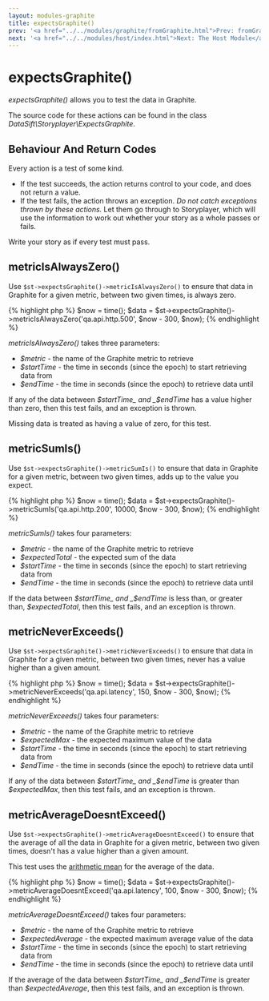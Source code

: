 ```yaml
---
layout: modules-graphite
title: expectsGraphite()
prev: '<a href="../../modules/graphite/fromGraphite.html">Prev: fromGraphite()</a>'
next: '<a href="../../modules/host/index.html">Next: The Host Module</a>'
---
```

# expectsGraphite()

_expectsGraphite()_ allows you to test the data in Graphite.

The source code for these actions can be found in the class _DataSift\Storyplayer\ExpectsGraphite_.

## Behaviour And Return Codes

Every action is a test of some kind.

* If the test succeeds, the action returns control to your code, and does not return a value.
* If the test fails, the action throws an exception. _Do not catch exceptions thrown by these actions._ Let them go through to Storyplayer, which will use the information to work out whether your story as a whole passes or fails.

Write your story as if every test must pass.

## metricIsAlwaysZero()

Use `$st->expectsGraphite()->metricIsAlwaysZero()` to ensure that data in Graphite for a given metric, between two given times, is always zero.

{% highlight php %}
$now = time();
$data = $st->expectsGraphite()->metricIsAlwaysZero('qa.api.http.500', $now - 300, $now);
{% endhighlight %}

_metricIsAlwaysZero()_ takes three parameters:

* _$metric_ - the name of the Graphite metric to retrieve
* _$startTime_ - the time in seconds (since the epoch) to start retrieving data from
* _$endTime_ - the time in seconds (since the epoch) to retrieve data until

If any of the data between _$startTime_ and _$endTime_ has a value higher than zero, then this test fails, and an exception is thrown.

Missing data is treated as having a value of zero, for this test.

## metricSumIs()

Use `$st->expectsGraphite()->metricSumIs()` to ensure that data in Graphite for a given metric, between two given times, adds up to the value you expect.

{% highlight php %}
$now = time();
$data = $st->expectsGraphite()->metricSumIs('qa.api.http.200', 10000, $now - 300, $now);
{% endhighlight %}

_metricSumIs()_ takes four parameters:

* _$metric_ - the name of the Graphite metric to retrieve
* _$expectedTotal_ - the expected sum of the data
* _$startTime_ - the time in seconds (since the epoch) to start retrieving data from
* _$endTime_ - the time in seconds (since the epoch) to retrieve data until

If the data between _$startTime_ and _$endTime_ is less than, or greater than, _$expectedTotal_, then this test fails, and an exception is thrown.

## metricNeverExceeds()

Use `$st->expectsGraphite()->metricNeverExceeds()` to ensure that data in Graphite for a given metric, between two given times, never has a value higher than a given amount.

{% highlight php %}
$now = time();
$data = $st->expectsGraphite()->metricNeverExceeds('qa.api.latency', 150, $now - 300, $now);
{% endhighlight %}

_metricNeverExceeds()_ takes four parameters:

* _$metric_ - the name of the Graphite metric to retrieve
* _$expectedMax_ - the expected maximum value of the data
* _$startTime_ - the time in seconds (since the epoch) to start retrieving data from
* _$endTime_ - the time in seconds (since the epoch) to retrieve data until

If any of the data between _$startTime_ and _$endTime_ is greater than _$expectedMax_, then this test fails, and an exception is thrown.

## metricAverageDoesntExceed()

Use `$st->expectsGraphite()->metricAverageDoesntExceed()` to ensure that the average of all the data in Graphite for a given metric, between two given times, doesn't has a value higher than a given amount.

This test uses the [arithmetic mean](http://en.wikipedia.org/wiki/Arithmetic_mean) for the average of the data.

{% highlight php %}
$now = time();
$data = $st->expectsGraphite()->metricAverageDoesntExceed('qa.api.latency', 100, $now - 300, $now);
{% endhighlight %}

_metricAverageDoesntExceed()_ takes four parameters:

* _$metric_ - the name of the Graphite metric to retrieve
* _$expectedAverage_ - the expected maximum average value of the data
* _$startTime_ - the time in seconds (since the epoch) to start retrieving data from
* _$endTime_ - the time in seconds (since the epoch) to retrieve data until

If the average of the data between _$startTime_ and _$endTime_ is greater than _$expectedAverage_, then this test fails, and an exception is thrown.

